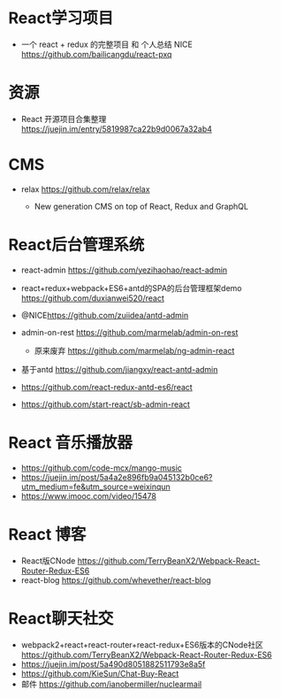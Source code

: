 # React学习项目

- 一个 react + redux 的完整项目 和 个人总结 NICE <https://github.com/bailicangdu/react-pxq>

# 资源

- React 开源项目合集整理 <https://juejin.im/entry/5819987ca22b9d0067a32ab4>

# CMS

- relax <https://github.com/relax/relax>

  - New generation CMS on top of React, Redux and GraphQL

# React后台管理系统

- react-admin <https://github.com/yezihaohao/react-admin>
- react+redux+webpack+ES6+antd的SPA的后台管理框架demo <https://github.com/duxianwei520/react>
- @NICE<https://github.com/zuiidea/antd-admin>
- admin-on-rest <https://github.com/marmelab/admin-on-rest>

  - 原来废弃 <https://github.com/marmelab/ng-admin-react>

- 基于antd <https://github.com/jiangxy/react-antd-admin>

- <https://github.com/react-redux-antd-es6/react>
- <https://github.com/start-react/sb-admin-react>

# React 音乐播放器

- <https://github.com/code-mcx/mango-music>
- <https://juejin.im/post/5a4a2e896fb9a045132b0ce6?utm_medium=fe&utm_source=weixinqun>
- <https://www.imooc.com/video/15478>

# React 博客

- React版CNode <https://github.com/TerryBeanX2/Webpack-React-Router-Redux-ES6>
- react-blog <https://github.com/whevether/react-blog>

# React聊天社交

- webpack2+react+react-router+react-redux+ES6版本的CNode社区 <https://github.com/TerryBeanX2/Webpack-React-Router-Redux-ES6>
- <https://juejin.im/post/5a490d8051882511793e8a5f>
- <https://github.com/KieSun/Chat-Buy-React>
- 邮件 <https://github.com/ianobermiller/nuclearmail>
